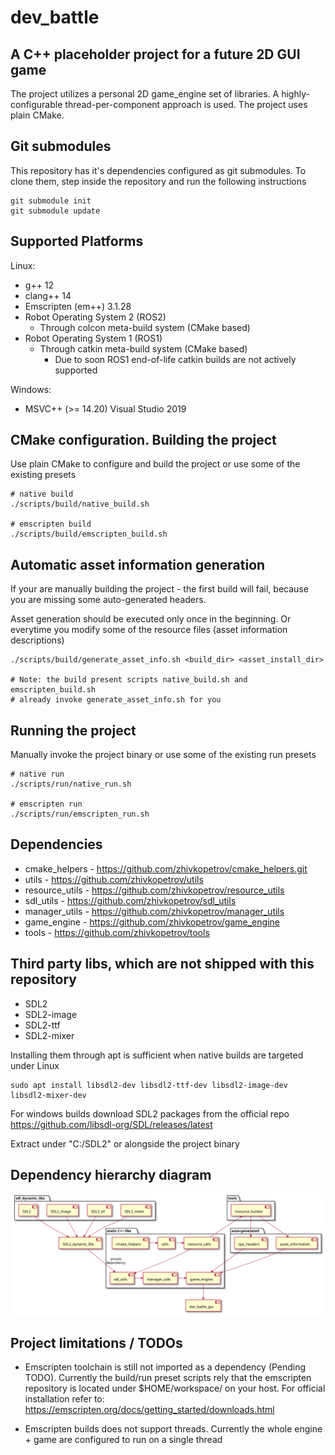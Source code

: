 # dev_battle

## A C++ placeholder project for a future 2D GUI game

The project utilizes a personal 2D game_engine set of libraries.
A highly-configurable thread-per-component approach is used.
The project uses plain CMake.

## Git submodules
This repository has it's dependencies configured as git submodules.
To clone them, step inside the repository and run the following instructions
```
git submodule init
git submodule update
```

## Supported Platforms
Linux:
  - g++ 12
  - clang++ 14
  - Emscripten (em++) 3.1.28
  - Robot Operating System 2 (ROS2)
    - Through colcon meta-build system (CMake based)
  - Robot Operating System 1 (ROS1)
    - Through catkin meta-build system (CMake based)
      - Due to soon ROS1 end-of-life catkin builds are not actively supported

Windows:
  - MSVC++ (>= 14.20) Visual Studio 2019

## CMake configuration. Building the project
Use plain CMake to configure and build the project or use some of the existing presets
```
# native build
./scripts/build/native_build.sh

# emscripten build
./scripts/build/emscripten_build.sh
```

## Automatic asset information generation
If your are manually building the project - the first build will fail, because you are missing some auto-generated headers.

Asset generation should be executed only once in the beginning.
Or everytime you modify some of the resource files (asset information descriptions)

```
./scripts/build/generate_asset_info.sh <build_dir> <asset_install_dir>

# Note: the build present scripts native_build.sh and emscripten_build.sh
# already invoke generate_asset_info.sh for you
```

## Running the project
Manually invoke the project binary or use some of the existing run presets
```
# native run
./scripts/run/native_run.sh

# emscripten run
./scripts/run/emscripten_run.sh
```

## Dependencies
- cmake_helpers - https://github.com/zhivkopetrov/cmake_helpers.git
- utils - https://github.com/zhivkopetrov/utils
- resource_utils - https://github.com/zhivkopetrov/resource_utils
- sdl_utils - https://github.com/zhivkopetrov/sdl_utils
- manager_utils - https://github.com/zhivkopetrov/manager_utils
- game_engine - https://github.com/zhivkopetrov/game_engine
- tools - https://github.com/zhivkopetrov/tools

## Third party libs, which are not shipped with this repository
- SDL2
- SDL2-image
- SDL2-ttf
- SDL2-mixer

Installing them through apt is sufficient when native builds are targeted under Linux

```
sudo apt install libsdl2-dev libsdl2-ttf-dev libsdl2-image-dev libsdl2-mixer-dev
```

For windows builds download SDL2 packages from the official repo
https://github.com/libsdl-org/SDL/releases/latest

Extract under "C:/SDL2" or alongside the project binary 

## Dependency hierarchy diagram
![](doc/dev_battle_gui_hierarchy_diagram.svg)

## Project limitations / TODOs
- Emscripten toolchain is still not imported as a dependency (Pending TODO).
Currently the build/run preset scripts rely that the emscripten repository is located under $HOME/workspace/ on your host.
For official installation refer to: https://emscripten.org/docs/getting_started/downloads.html

- Emscripten builds does not support threads.
Currently the whole engine + game are configured to run on a single thread
